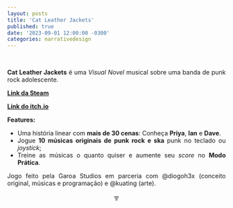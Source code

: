 ```yaml
---
layout: posts
title: 'Cat Leather Jackets'
published: true
date: '2023-09-01 12:00:00 -0300'
categories: narrativedesign
---
```



<div style="text-align:justify">
<p>⠀</p>
<p> <b>Cat Leather Jackets</b> é uma <i>Visual Novel</i> musical sobre uma banda de punk rock adolescente.</p>
<p> <b> <a href= "https://store.steampowered.com/app/1673830/Cat_Leather_Jackets/"> Link da Steam </a> </b> </p>
<p> <b> <a href= "https://diogoh3x.itch.io/clj"> Link do itch.io </a> </b> </p>
<p> <b> Features: </b> </p>
<ul>
<li>Uma história linear com <b>mais de 30 cenas</b>: Conheça <b>Priya</b>, <b>Ian</b> e <b>Dave</b>.</li>
<li>Jogue <b>10 músicas originais de punk rock e ska </b>punk no teclado ou <i>joystick</i>;</li>
<li>Treine as músicas o quanto quiser e aumente seu <i>score</i> no <b>Modo Prática</b>.</li>
</ul>
<p></p>
<p> Jogo feito pela Garoa Studios em parceria com @diogoh3x (conceito original, músicas e programação) e @kuating (arte).</p>

<p style="text-align:center"> ╦ </p>
